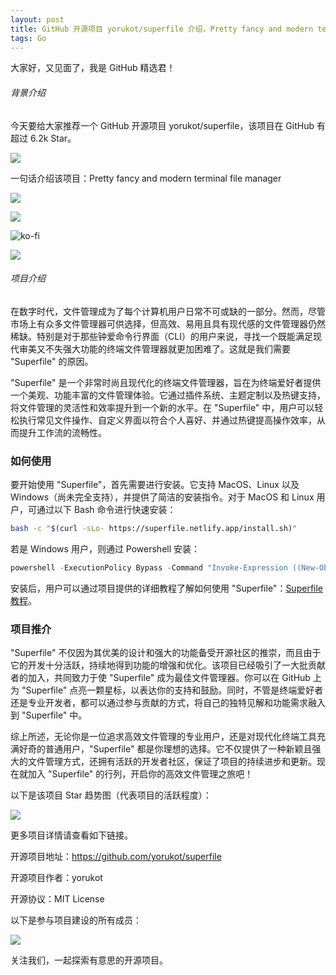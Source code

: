```yaml
---
layout: post
title: GitHub 开源项目 yorukot/superfile 介绍，Pretty fancy and modern terminal file manager
tags: Go
---
```


大家好，又见面了，我是 GitHub 精选君！

###### 背景介绍

今天要给大家推荐一个 GitHub 开源项目 yorukot/superfile，该项目在 GitHub 有超过 6.2k Star。

![](https://stats.deeptrain.net/repo/yorukot/superfile/?theme=light)

一句话介绍该项目：Pretty fancy and modern terminal file manager




![](https://raw.githubusercontent.com/yorukot/superfile/master//asset/demo.png)

![](https://raw.githubusercontent.com/yorukot/superfile/master//asset/demo.gif)

![ko-fi](https://ko-fi.com/img/githubbutton_sm.svg)

![](https://raw.githubusercontent.com/yorukot/superfile/master//asset/superfilelogowhite.png)


###### 项目介绍

在数字时代，文件管理成为了每个计算机用户日常不可或缺的一部分。然而，尽管市场上有众多文件管理器可供选择，但高效、易用且具有现代感的文件管理器仍然稀缺。特别是对于那些钟爱命令行界面（CLI）的用户来说，寻找一个既能满足现代审美又不失强大功能的终端文件管理器就更加困难了。这就是我们需要 "Superfile" 的原因。

"Superfile" 是一个非常时尚且现代化的终端文件管理器，旨在为终端爱好者提供一个美观、功能丰富的文件管理体验。它通过插件系统、主题定制以及热键支持，将文件管理的灵活性和效率提升到一个新的水平。在 "Superfile" 中，用户可以轻松执行常见文件操作、自定义界面以符合个人喜好、并通过热键提高操作效率，从而提升工作流的流畅性。

### 如何使用

要开始使用 "Superfile"，首先需要进行安装。它支持 MacOS、Linux 以及 Windows（尚未完全支持），并提供了简洁的安装指令。对于 MacOS 和 Linux 用户，可通过以下 Bash 命令进行快速安装：

```bash
bash -c "$(curl -sLo- https://superfile.netlify.app/install.sh)"
```

若是 Windows 用户，则通过 Powershell 安装：

```powershell
powershell -ExecutionPolicy Bypass -Command "Invoke-Expression ((New-Object System.Net.WebClient).DownloadString('https://superfile.netlify.app/install.ps1'))"
```

安装后，用户可以通过项目提供的详细教程了解如何使用 "Superfile"：[Superfile 教程](https://superfile.netlify.app/getting-started/tutorial/)。

### 项目推介

"Superfile" 不仅因为其优美的设计和强大的功能备受开源社区的推崇，而且由于它的开发十分活跃，持续地得到功能的增强和优化。该项目已经吸引了一大批贡献者的加入，共同致力于使 "Superfile" 成为最佳文件管理器。你可以在 GitHub 上为 "Superfile" 点亮一颗星标，以表达你的支持和鼓励。同时，不管是终端爱好者还是专业开发者，都可以通过参与贡献的方式，将自己的独特见解和功能需求融入到 "Superfile" 中。

综上所述，无论你是一位追求高效文件管理的专业用户，还是对现代化终端工具充满好奇的普通用户，"Superfile" 都是你理想的选择。它不仅提供了一种新颖且强大的文件管理方式，还拥有活跃的开发者社区，保证了项目的持续进步和更新。现在就加入 "Superfile" 的行列，开启你的高效文件管理之旅吧！

以下是该项目 Star 趋势图（代表项目的活跃程度）：

![](https://api.star-history.com/svg?repos=yorukot/superfile&type=Timeline)

更多项目详情请查看如下链接。

开源项目地址：https://github.com/yorukot/superfile 

开源项目作者：yorukot

开源协议：MIT License

以下是参与项目建设的所有成员：

![](https://contrib.rocks/image?repo=yorukot/superfile)

关注我们，一起探索有意思的开源项目。

